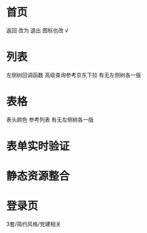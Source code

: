 # 首页
返回 改为 退出 图标也改 √
 
# 列表
左侧树回调函数
高级查询参考京东下拉
有无左侧树各一版 

# 表格
表头颜色 参考列表
有无左侧树各一版

# 表单实时验证

# 静态资源整合

# 登录页
3套/简约风格/党建相关

